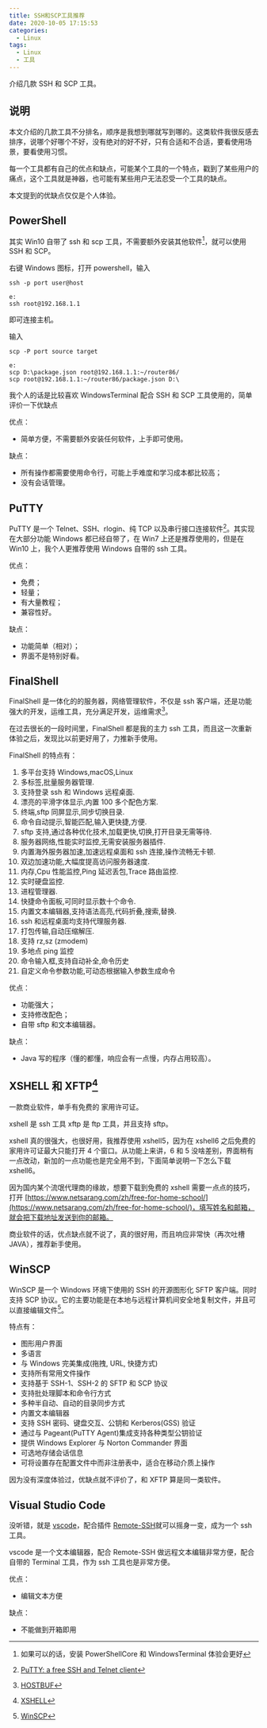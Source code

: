 ```yaml
---
title: SSH和SCP工具推荐
date: 2020-10-05 17:15:53
categories:
  - Linux
tags:
  - Linux
  - 工具
---
```


介绍几款 SSH 和 SCP 工具。

## 说明

本文介绍的几款工具不分排名，顺序是我想到哪就写到哪的。这类软件我很反感去排序，说哪个好哪个不好，没有绝对的好不好，只有合适和不合适，要看使用场景，要看使用习惯。

每一个工具都有自己的优点和缺点，可能某个工具的一个特点，戳到了某些用户的痛点，这个工具就是神器，也可能有某些用户无法忍受一个工具的缺点。

本文提到的优缺点仅仅是个人体验。

## PowerShell

其实 Win10 自带了 ssh 和 scp 工具，不需要额外安装其他软件[^不需要安装其他软件]，就可以使用 SSH 和 SCP。

右键 Windows 图标，打开 powershell，输入

```
ssh -p port user@host

e:
ssh root@192.168.1.1
```

即可连接主机。

输入

```
scp -P port source target

e:
scp D:\package.json root@192.168.1.1:~/router86/
scp root@192.168.1.1:~/router86/package.json D:\
```

我个人的话是比较喜欢 WindowsTerminal 配合 SSH 和 SCP 工具使用的，简单评价一下优缺点

优点：

- 简单方便，不需要额外安装任何软件，上手即可使用。

缺点：

- 所有操作都需要使用命令行，可能上手难度和学习成本都比较高；
- 没有会话管理。

## PuTTY

PuTTY 是一个 Telnet、SSH、rlogin、纯 TCP 以及串行接口连接软件[^putty介绍]。其实现在大部分功能 Windows 都已经自带了，在 Win7 上还是推荐使用的，但是在 Win10 上，我个人更推荐使用 Windows 自带的 ssh 工具。

优点：

- 免费；
- 轻量；
- 有大量教程；
- 兼容性好。

缺点：

- 功能简单（相对）；
- 界面不是特别好看。

## FinalShell

FinalShell 是一体化的的服务器，网络管理软件，不仅是 ssh 客户端，还是功能强大的开发，运维工具，充分满足开发，运维需求[^finalshell介绍]。

在过去很长的一段时间里，FinalShell 都是我的主力 ssh 工具，而且这一次重新体验之后，发现比以前更好用了，力推新手使用。

FinalShell 的特点有：

1. 多平台支持 Windows,macOS,Linux
2. 多标签,批量服务器管理.
3. 支持登录 ssh 和 Windows 远程桌面.
4. 漂亮的平滑字体显示,内置 100 多个配色方案.
5. 终端,sftp 同屏显示,同步切换目录.
6. 命令自动提示,智能匹配,输入更快捷,方便.
7. sftp 支持,通过各种优化技术,加载更快,切换,打开目录无需等待.
8. 服务器网络,性能实时监控,无需安装服务器插件.
9. 内置海外服务器加速,加速远程桌面和 ssh 连接,操作流畅无卡顿.
10. 双边加速功能,大幅度提高访问服务器速度.
11. 内存,Cpu 性能监控,Ping 延迟丢包,Trace 路由监控.
12. 实时硬盘监控.
13. 进程管理器.
14. 快捷命令面板,可同时显示数十个命令.
15. 内置文本编辑器,支持语法高亮,代码折叠,搜索,替换.
16. ssh 和远程桌面均支持代理服务器.
17. 打包传输,自动压缩解压.
18. 支持 rz,sz (zmodem)
19. 多地点 ping 监控
20. 命令输入框,支持自动补全,命令历史
21. 自定义命令参数功能,可动态根据输入参数生成命令

优点：

- 功能强大；
- 支持修改配色；
- 自带 sftp 和文本编辑器。

缺点：

- Java 写的程序（懂的都懂，响应会有一点慢，内存占用较高）。

## XSHELL 和 XFTP[^xshell]

一款商业软件，单手有免费的 家用许可证。

xshell 是 ssh 工具 xftp 是 ftp 工具，并且支持 sftp。

xshell 真的很强大，也很好用，我推荐使用 xshell5，因为在 xshell6 之后免费的家用许可证最大只能打开 4 个窗口。从功能上来讲，6 和 5 没啥差别，界面稍有一点改动，新加的一点功能也是完全用不到，下面简单说明一下怎么下载 xshell6。

因为国内某个流氓代理商的缘故，想要下载到免费的 xshell 需要一点点的技巧，打开 [https://www.netsarang.com/zh/free-for-home-school/](https://www.netsarang.com/zh/free-for-home-school/)，填写姓名和邮箱，就会把下载地址发送到你的邮箱。

商业软件的话，优点缺点就不说了，真的很好用，而且响应非常快（再次吐槽 JAVA），推荐新手使用。

## WinSCP

WinSCP 是一个 Windows 环境下使用的 SSH 的开源图形化 SFTP 客户端。同时支持 SCP 协议。它的主要功能是在本地与远程计算机间安全地复制文件，并且可以直接编辑文件[^winscp]。

特点有：

- 图形用户界面
- 多语言
- 与 Windows 完美集成(拖拽, URL, 快捷方式)
- 支持所有常用文件操作
- 支持基于 SSH-1、SSH-2 的 SFTP 和 SCP 协议
- 支持批处理脚本和命令行方式
- 多种半自动、自动的目录同步方式
- 内置文本编辑器
- 支持 SSH 密码、键盘交互、公钥和 Kerberos(GSS) 验证
- 通过与 Pageant(PuTTY Agent)集成支持各种类型公钥验证
- 提供 Windows Explorer 与 Norton Commander 界面
- 可选地存储会话信息
- 可将设置存在配置文件中而非注册表中，适合在移动介质上操作

因为没有深度体验过，优缺点就不评价了，和 XFTP 算是同一类软件。

## Visual Studio Code

没听错，就是 [vscode](https://code.visualstudio.com/)，配合插件 [Remote-SSH](https://marketplace.visualstudio.com/items?itemName=ms-vscode-remote.remote-ssh)就可以摇身一变，成为一个 ssh 工具。

vscode 是一个文本编辑器，配合 Remote-SSH 做远程文本编辑非常方便，配合自带的 Terminal 工具，作为 ssh 工具也是非常方便。

优点：

- 编辑文本方便

缺点：

- 不能做到开箱即用

[^不需要安装其他软件]: 如果可以的话，安装 PowerShellCore 和 WindowsTerminal 体验会更好
[^putty介绍]: [PuTTY: a free SSH and Telnet client](https://www.chiark.greenend.org.uk/~sgtatham/putty/)
[^finalshell介绍]: [HOSTBUF](http://www.hostbuf.com/t/988.html)
[^xshell]: [XSHELL](https://www.netsarang.com/zh/)
[^winscp]: [WinSCP](https://winscp.net/eng/docs/lang:chs)
